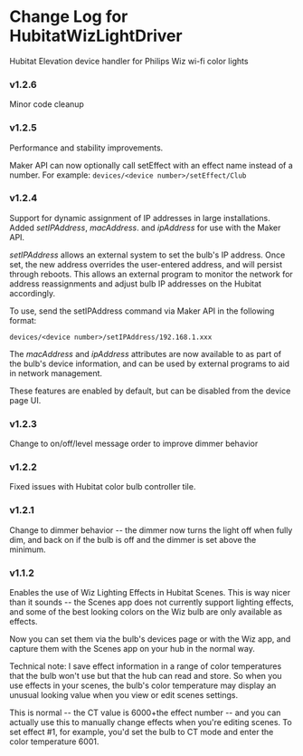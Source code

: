 # Change Log for HubitatWizLightDriver 
Hubitat Elevation device handler for Philips Wiz wi-fi color lights

### v1.2.6
Minor code cleanup

### v1.2.5
Performance and stability improvements.

Maker API can now optionally call setEffect with an effect name instead of a number.  For example:
```devices/<device number>/setEffect/Club```

### v1.2.4
Support for dynamic assignment of IP addresses in large installations. Added *setIPAddress*,
*macAddress*. and *ipAddress* for use with the Maker API.  

*setIPAddress* allows an external system to set the bulb's IP address.  Once set, the
new address overrides the user-entered address, and will persist through reboots.  This
allows an external program to monitor the network for address reassignments and adjust
bulb IP addresses on the Hubitat accordingly.

To use, send the setIPAddress command via Maker API in the following format:

```devices/<device number>/setIPAddress/192.168.1.xxx```

The *macAddress* and *ipAddress* attributes are now available to as part of the bulb's device information,
and can be used by external programs to aid in network management. 

These features are enabled by default, but can be disabled from the device page UI.

### v1.2.3
Change to on/off/level message order to improve dimmer behavior
### v1.2.2
Fixed issues with Hubitat color bulb controller tile.  
### v1.2.1
Change to dimmer behavior -- the dimmer now turns the light off when fully dim,
and back on if the bulb is off and the dimmer is set above the minimum.
### v1.1.2 
Enables the use of Wiz Lighting Effects in Hubitat Scenes.  This is way nicer
than it sounds -- the Scenes app does not currently support lighting effects, and
some of the best looking colors on the Wiz bulb are only available as effects.

Now you can set them via the bulb's devices page or with the Wiz app, and capture them with 
the Scenes app on your hub in the normal way.  

Technical note:  I save effect information in a range of color temperatures that
the bulb won't use but that the hub can read and store.  So when you use effects in your scenes,
the bulb's color temperature may display an unusual looking value when you view or edit scenes
settings.

This is normal -- the CT value is 6000+the effect number -- and you can actually use this
to manually change effects when you're editing scenes.  To set effect #1, for example, you'd
set the bulb to CT mode and enter the color temperature 6001. 
